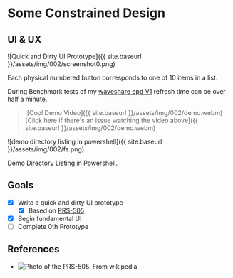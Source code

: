 # Some Constrained Design

## UI & UX

![Quick and Dirty UI Prototype]({{ site.baseurl }}/assets/img/002/screenshot0.png)

Each physical numbered button corresponds to one of 10 items in a list.

During Benchmark tests of my [waveshare epd V1](https://www.waveshare.com/wiki/7.5inch_e-Paper_HAT) refresh time can be over half a minute.

> ![Cool Demo Video]({{ site.baseurl }}/assets/img/002/demo.webm)
> [Click here if there's an issue watching the video above]({{ site.baseurl }}/assets/img/002/demo.webm)

![demo directory listing in powershell]({{ site.baseurl }}/assets/img/002/fs.png)

Demo Directory Listing in Powershell.

## Goals

- [x] Write a quick and dirty UI prototype
  - [x] Based on [PRS-505](#References)
- [x] Begin fundamental UI
- [ ] Complete 0th Prototype

<!--more-->

## References

- ![Photo of the PRS-505. From wikipedia](https://upload.wikimedia.org/wikipedia/commons/thumb/2/2c/PRS-505_IMG_0579.jpg/502px-PRS-505_IMG_0579.jpg)
